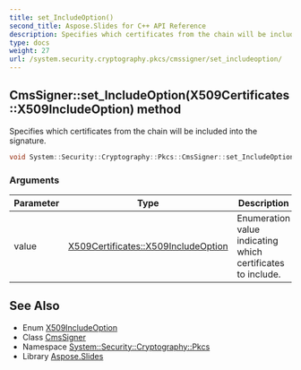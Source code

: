 ```yaml
---
title: set_IncludeOption()
second_title: Aspose.Slides for C++ API Reference
description: Specifies which certificates from the chain will be included into the signature.
type: docs
weight: 27
url: /system.security.cryptography.pkcs/cmssigner/set_includeoption/
---
```

## CmsSigner::set_IncludeOption(X509Certificates::X509IncludeOption) method


Specifies which certificates from the chain will be included into the signature.

```cpp
void System::Security::Cryptography::Pkcs::CmsSigner::set_IncludeOption(X509Certificates::X509IncludeOption value)
```


### Arguments

| Parameter | Type | Description |
| --- | --- | --- |
| value | [X509Certificates::X509IncludeOption](../../../system.security.cryptography.x509certificates/x509includeoption/) | Enumeration value indicating which certificates to include. |

## See Also

* Enum [X509IncludeOption](../../../system.security.cryptography.x509certificates/x509includeoption/)
* Class [CmsSigner](../)
* Namespace [System::Security::Cryptography::Pkcs](../../)
* Library [Aspose.Slides](../../../)